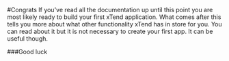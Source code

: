 #Congrats
If you've read all the documentation up until this point you are most likely ready to build your first xTend application. What comes after this tells you more about what other functionality xTend has in store for you. You can read about it but it is not necessary to create your first app. It can be useful though.

###Good luck
